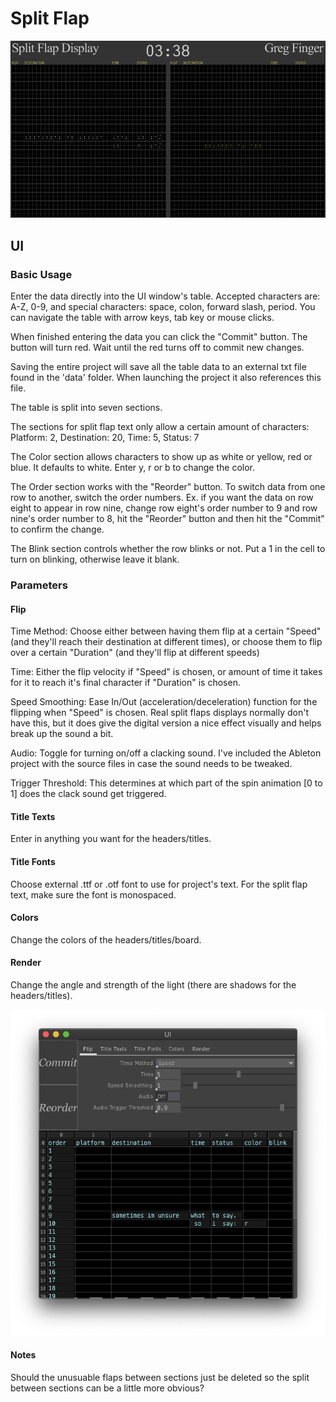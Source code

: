 # Split Flap

![gif](images/splitFlap.gif)

## UI

### Basic Usage
Enter the data directly into the UI window's table. Accepted characters are: A-Z, 0-9, and special characters: space, colon, forward slash, period. You can navigate the table with arrow keys, tab key or mouse clicks.

When finished entering the data you can click the "Commit" button. The button will turn red. Wait until the red turns off to commit new changes.

Saving the entire project will save all the table data to an external txt file found in the 'data' folder. When launching the project it also references this file.

The table is split into seven sections.

The sections for split flap text only allow a certain amount of characters:
Platform: 2, Destination: 20, Time: 5, Status: 7

The Color section allows characters to show up as white or yellow, red or blue. It defaults to white. Enter y, r or b to change the color.

The Order section works with the "Reorder" button. To switch data from one row to another, switch the order numbers. Ex. if you want the data on row eight to appear in row nine, change row eight's order number to 9 and row nine's order number to 8, hit the "Reorder" button and then hit the "Commit" to confirm the change.

The Blink section controls whether the row blinks or not. Put a 1 in the cell to turn on blinking, otherwise leave it blank.

### Parameters
#### Flip
Time Method: Choose either between having them flip at a certain "Speed" (and they'll reach their destination at different times), or choose them to flip over a certain "Duration" (and they'll flip at different speeds)

Time: Either the flip velocity if "Speed" is chosen, or amount of time it takes for it to reach it's final character if "Duration" is chosen.

Speed Smoothing: Ease In/Out (acceleration/deceleration) function for the flipping when "Speed" is chosen. Real split flaps displays normally don't have this, but it does give the digital version a nice effect visually and helps break up the sound a bit.

Audio: Toggle for turning on/off a clacking sound. I've included the Ableton project with the source files in case the sound needs to be tweaked.

Trigger Threshold: This determines at which part of the spin animation [0 to 1] does the clack sound get triggered.

#### Title Texts
Enter in anything you want for the headers/titles.

#### Title Fonts
Choose external .ttf or .otf font to use for project's text. For the split flap text, make sure the font is monospaced.

#### Colors
Change the colors of the headers/titles/board.

#### Render
Change the angle and strength of the light (there are shadows for the headers/titles).

![params](images/params.png)

#### Notes
Should the unusuable flaps between sections just be deleted so the split between sections can be a little more obvious?
